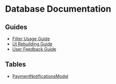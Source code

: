 # Database Documentation

## Guides

- [Filter Usage Guide](./filter_usage_guide.dart)
- [UI Rebuilding Guide](./ui_rebuilding_guide.dart)
- [User Feedback Guide](./user_feedback_guide.dart)

## Tables

- [PaymentNotificationsModel](./tables/payment_notifications.md)
